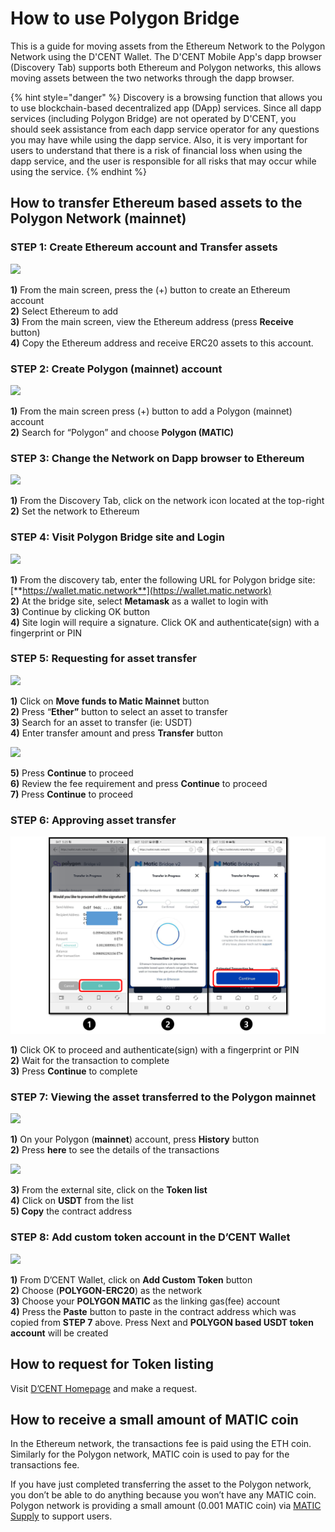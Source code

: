 # How to use Polygon Bridge

This is a guide for moving assets from the Ethereum Network to the Polygon Network using the D'CENT Wallet. The D'CENT Mobile App's dapp browser \(Discovery Tab\) supports both Ethereum and Polygon networks, this allows moving assets between the two networks through the dapp browser.

{% hint style="danger" %}
Discovery is a browsing function that allows you to use blockchain-based decentralized app \(DApp\) services. Since all dapp services \(including Polygon Bridge\) are not operated by D'CENT, you should seek assistance from each dapp service operator for any questions you may have while using the dapp service. Also, it is very important for users to understand that there is a risk of financial loss when using the dapp service, and the user is responsible for all risks that may occur while using the service.
{% endhint %}

## How to transfer Ethereum based assets to the Polygon Network \(mainnet\)

### **STEP 1: Create Ethereum account and Transfer assets**

![](https://cdn-images-1.medium.com/max/800/1*AUiRmcjxmJ4QKBI1kTpYhQ.png)

**1\)** From the main screen, press the \(+\) button to create an Ethereum account  
**2\)** Select Ethereum to add  
**3\)** From the main screen, view the Ethereum address \(press **Receive** button\)  
**4\)** Copy the Ethereum address and receive ERC20 assets to this account.

### **STEP 2: Create Polygon \(mainnet\) account**

![](https://cdn-images-1.medium.com/max/800/1*-1Ez3UNIVfeYvK4AgDKh0w.png)

**1\)** From the main screen press \(+\) button to add a Polygon \(mainnet\) account  
**2\)** Search for “Polygon” and choose **Polygon \(MATIC\)**

### **STEP 3: Change the Network on Dapp browser to Ethereum**

![](https://cdn-images-1.medium.com/max/800/1*cD1yk3fmrXKaOp7r4XQ3dw.png)

**1\)** From the Discovery Tab, click on the network icon located at the top-right  
**2\)** Set the network to Ethereum

### **STEP 4: Visit Polygon Bridge site and Login**

![](https://cdn-images-1.medium.com/max/800/1*T0JpqGlDeqNxfL_r_rAGqw.png)

**1\)** From the discovery tab, enter the following URL for Polygon bridge site: [**https://wallet.matic.network**](https://wallet.matic.network)  
**2\)** At the bridge site, select **Metamask** as a wallet to login with  
**3\)** Continue by clicking OK button  
**4\)** Site login will require a signature. Click OK and authenticate\(sign\) with a fingerprint or PIN

### **STEP 5: Requesting for asset transfer**

![](https://cdn-images-1.medium.com/max/800/1*o10z7b5ICdKEI_r6IS-9UQ.png)

**1\)** Click on **Move funds to Matic Mainnet** button  
**2\)** Press “**Ether”** button to select an asset to transfer  
**3\)** Search for an asset to transfer \(ie: USDT\)  
**4\)** Enter transfer amount and press **Transfer** button

![](https://cdn-images-1.medium.com/max/800/1*o10z7b5ICdKEI_r6IS-9UQ.png)

**5\)** Press **Continue** to proceed  
**6\)** Review the fee requirement and press **Continue** to proceed  
**7\)** Press **Continue** to proceed

### **STEP 6: Approving asset transfer**

![](../.gitbook/assets/1%20%289%29.png)

**1\)** Click OK to proceed and authenticate\(sign\) with a fingerprint or PIN  
**2\)** Wait for the transaction to complete  
**3\)** Press **Continue** to complete

### **STEP 7: Viewing the asset transferred to the Polygon mainnet**

![](https://cdn-images-1.medium.com/max/800/1*sws4B57WEWzKepYRKxeODA.png)

**1\)** On your Polygon \(**mainnet**\) account, press **History** button   
**2\)** Press **here** to see the details of the transactions

![](https://cdn-images-1.medium.com/max/800/1*Zsr4WmDRa1aZ1GSReOhe5g.png)

**3\)** From the external site, click on the **Token list  
4\)** Click on **USDT** from the list  
**5\) Copy** the contract address

### **STEP 8: Add custom token account in the D’CENT Wallet**

![](https://cdn-images-1.medium.com/max/800/1*OAA0kyCz71QlFhDG_OHYaw.png)

**1\)** From D’CENT Wallet, click on **Add Custom Token** button  
**2\)** Choose \(**POLYGON-ERC20**\) as the network   
**3\)** Choose your **POLYGON MATIC** as the linking gas\(fee\) account  
**4\)** Press the **Paste** button to paste in the contract address which was copied from **STEP 7** above. Press Next and **POLYGON based USDT token account** will be created

## **How to request for Token listing**

Visit [D’CENT Homepage](https://dcentwallet.com) and make a request.

## **How to receive a small amount of MATIC coin**

In the Ethereum network, the transactions fee is paid using the ETH coin. Similarly for the Polygon network, MATIC coin is used to pay for the transactions fee.

If you have just completed transferring the asset to the Polygon network, you don’t be able to do anything because you won’t have any MATIC coin. Polygon network is providing a small amount \(0.001 MATIC coin\) via [MATIC Supply](https://matic.supply/) to support users.

